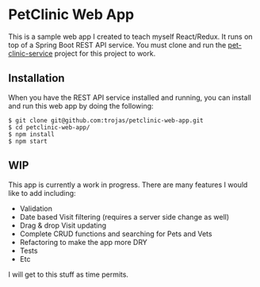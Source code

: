 # PetClinic Web App

This is a sample web app I created to teach myself React/Redux.
It runs on top of a Spring Boot REST API service. You must clone
and run the
[pet-clinic-service](https://github.com/trojas/pet-clinic-service)
project for this project to work.  

## Installation

When you have the REST API service installed and running, you can
install and run this web app by doing the following:

```ShellSession
$ git clone git@github.com:trojas/petclinic-web-app.git
$ cd petclinic-web-app/
$ npm install
$ npm start
```

## WIP
This app is currently a work in progress.  There are many features I
would like to add including:

- Validation
- Date based Visit filtering (requires a server side change as well)
- Drag & drop Visit updating
- Complete CRUD functions and searching for Pets and Vets
- Refactoring to make the app more DRY
- Tests
- Etc

I will get to this stuff as time permits.
